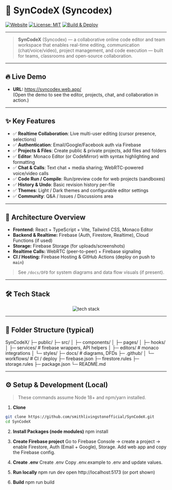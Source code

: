 # 🚀 SynCodeX (Syncodex)

[![Website](https://img.shields.io/badge/demo-syncodex.web.app-4db6ac?style=for-the-badge)](https://syncodex.web.app/)
[![License: MIT](https://img.shields.io/badge/license-MIT-blue?style=for-the-badge)](./LICENSE)
[![Build & Deploy](https://img.shields.io/badge/CI-Firebase%20Hosting-0ea5a4?style=for-the-badge&logo=firebase)](https://syncodex.web.app/)

---

> **SynCodeX** (Syncodex) — a collaborative online code editor and team workspace that enables real-time editing, communication (chat/voice/video), project management, and code execution — built for teams, classrooms and open-source collaboration.

---

## 🔥 Live Demo
- **URL:** https://syncodex.web.app/  
  (Open the demo to see the editor, projects, chat, and collaboration in action.)

---

## ✨ Key Features

- ✅ **Realtime Collaboration**: Live multi-user editing (cursor presence, selections)  
- ✅ **Authentication**: Email/Google/Facebook auth via Firebase  
- ✅ **Projects & Files**: Create public & private projects, add files and folders  
- ✅ **Editor**: Monaco Editor (or CodeMirror) with syntax highlighting and formatting  
- ✅ **Chat & Calls**: Text chat + media sharing; WebRTC-powered voice/video calls  
- ✅ **Code Run / Compile**: Run/preview code for web projects (sandboxes)  
- ✅ **History & Undo**: Basic revision history per-file  
- ✅ **Themes**: Light / Dark themes and configurable editor settings  
- ✅ **Community**: Q&A / Issues / Discussions area

---

## 🧭 Architecture Overview

- **Frontend:** React + TypeScript + Vite, Tailwind CSS, Monaco Editor  
- **Backend & Realtime:** Firebase (Auth, Firestore, Realtime), Cloud Functions (if used)  
- **Storage:** Firebase Storage (for uploads/screenshots)  
- **Realtime Calls:** WebRTC (peer-to-peer) + Firebase signaling  
- **CI / Hosting:** Firebase Hosting & GitHub Actions (deploy on push to `main`)

> See `/docs/DFD` for system diagrams and data flow visuals (if present).

---

## 🛠 Tech Stack

<p align="center">
  <img src="https://skillicons.dev/icons?i=react,ts,vite,tailwind,firebase,monaco,git" alt="tech stack"/>
</p>

---

## 📁 Folder Structure (typical)

SynCodeX/
├─ public/
├─ src/
│ ├─ components/
│ ├─ pages/
│ ├─ hooks/
│ ├─ services/ # firebase wrappers, API helpers
│ ├─ editors/ # monaco integrations
│ └─ styles/
├─ docs/ # diagrams, DFDs
├─ .github/
│ └─ workflows/ # CI / deploy
├─ firebase.json
├─ firestore.rules
├─ storage.rules
├─ package.json
└─ README.md

---

## ⚙️ Setup & Development (Local)

> These commands assume Node 18+ and npm/yarn installed.

1. **Clone**
```bash
git clone https://github.com/smithlivingstonofficial/SynCodeX.git
cd SynCodeX
```

2. **Install Packages (node modules)**
npm install

3. **Create Firebase project**
Go to Firebase Console → create a project → enable Firestore, Auth (Email + Google), Storage.
Add web app and copy the Firebase config.

4. **Create .env**
Create .env
Copy .env.example to .env and update values.

5. **Run locally**
npm run dev
open http://localhost:5173 (or port shown)

6. **Build**
npm run build
